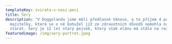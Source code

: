 ```yaml
---
templateKey: zvirata-v-nasi-peci
title: Šery
description: "V Doggolandu jsme měli předčasné Vánoce, a to příjem 4 pejsků od
  majitelky, která se o ně bohužel již ze zdravotních důvodů nemohla nadále
  starat. Šery je 12 let starý pejsek, který však elánu má stále na rozdávání. "
featuredimage: /img/sery-portret.jpeg
---
```

